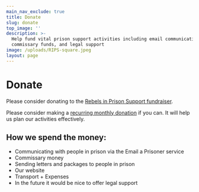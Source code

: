 ```yaml
---
main_nav_exclude: true
title: Donate
slug: donate
top_image: ''
description: >-
  Help fund vital prison support activities including email communication,
  commissary funds, and legal support
image: /uploads/RIPS-square.jpeg
layout: page
---
```


# Donate

Please consider donating to the [Rebels in Prison Support fundraiser](https://chuffed.org/project/rips).

Please consider making a [recurring monthly donation](https://chuffed.org/pay/campaign/100536) if you can. It will help us plan our activities effectively.

## How we spend the money:

* Communicating with people in prison via the Email a Prisoner service
* Commissary money
* Sending letters and packages to people in prison
* Our website
* Transport + Expenses
* In the future it would be nice to offer legal support
